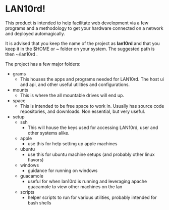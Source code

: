 # LAN10rd!

This product is intended to help facilitate web development via a few programs and a methodology to get your hardware connected on a network and deployed automagically.

It is advised that you keep the name of the project as **lan10rd** and that you keep it in the $HOME or ~ folder on your system.  The suggested path is then  ~/lan10rd .

The project has a few major folders:
 - grams
	 - This houses the apps and programs needed for LAN10rd. The host ui and api, and other useful utilities and configurations.
 - mounts
	 - This is where the all mountable drives will end up.
 - space
	 - This is intended to be free space to work in.  Usually has source code repositories, and downloads. Non essential, but very useful.
 - setup
	- ssh
		- This will house the keys used for accessing LAN10rd, user and other systems alike.
	- apple
		- use this for help setting up apple machines
	- ubuntu
		- use this for ubuntu machine setups (and probably other linux flavors)
	- windows
		- guidance for running on windows
	- guacamole
		- useful for when lan10rd is running and leveraging apache guacamole to view other machines on the lan
	- scripts
		- helper scripts to run for various utilities, probably intended for bash shells
